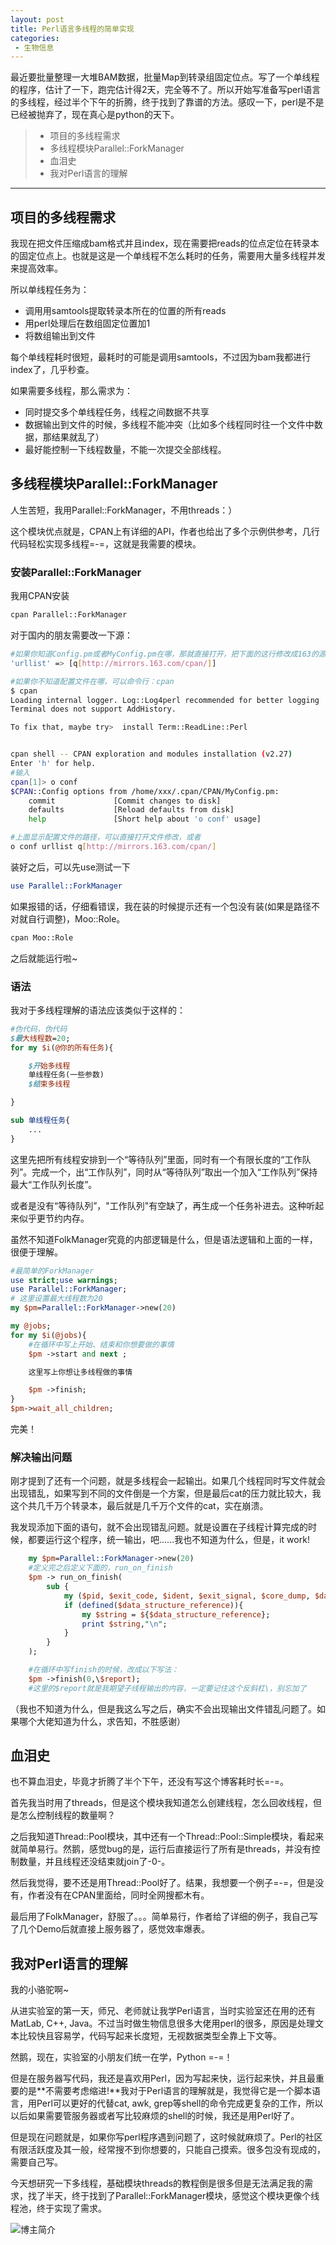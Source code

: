 ```yaml
---
layout: post
title: Perl语言多线程的简单实现
categories:
 - 生物信息
---
```


最近要批量整理一大堆BAM数据，批量Map到转录组固定位点。写了一个单线程的程序，估计了一下，跑完估计得2天，完全等不了。所以开始写准备写perl语言的多线程，经过半个下午的折腾，终于找到了靠谱的方法。感叹一下，perl是不是已经被抛弃了，现在真心是python的天下。
>* 项目的多线程需求
>* 多线程模块Parallel::ForkManager
>* 血泪史
>* 我对Perl语言的理解

***

## 项目的多线程需求

我现在把文件压缩成bam格式并且index，现在需要把reads的位点定位在转录本的固定位点上。也就是这是一个单线程不怎么耗时的任务，需要用大量多线程并发来提高效率。

所以单线程任务为：
* 调用用samtools提取转录本所在的位置的所有reads
* 用perl处理后在数组固定位置加1
* 将数组输出到文件

每个单线程耗时很短，最耗时的可能是调用samtools，不过因为bam我都进行index了，几乎秒查。

如果需要多线程，那么需求为：
* 同时提交多个单线程任务，线程之间数据不共享
* 数据输出到文件的时候，多线程不能冲突（比如多个线程同时往一个文件中数据，那结果就乱了）
* 最好能控制一下线程数量，不能一次提交全部线程。

## 多线程模块Parallel::ForkManager

人生苦短，我用Parallel::ForkManager，不用threads：）

这个模块优点就是，CPAN上有详细的API，作者也给出了多个示例供参考，几行代码轻松实现多线程=-=，这就是我需要的模块。

### 安装Parallel::ForkManager

我用CPAN安装

```bash
cpan Parallel::ForkManager
```

对于国内的朋友需要改一下源：

```bash
#如果你知道Config.pm或者MyConfig.pm在哪，那就直接打开，把下面的这行修改成163的源
'urllist' => [q[http://mirrors.163.com/cpan/]]

#如果你不知道配置文件在哪，可以命令行：cpan
$ cpan
Loading internal logger. Log::Log4perl recommended for better logging
Terminal does not support AddHistory.

To fix that, maybe try>  install Term::ReadLine::Perl


cpan shell -- CPAN exploration and modules installation (v2.27)
Enter 'h' for help.
#输入
cpan[1]> o conf
$CPAN::Config options from /home/xxx/.cpan/CPAN/MyConfig.pm:
    commit             [Commit changes to disk]
    defaults           [Reload defaults from disk]
    help               [Short help about 'o conf' usage]

#上面显示配置文件的路径，可以直接打开文件修改，或者
o conf urllist q[http://mirrors.163.com/cpan/]
```

装好之后，可以先use测试一下
```perl
use Parallel::ForkManager
```
如果报错的话，仔细看错误，我在装的时候提示还有一个包没有装(如果是路径不对就自行调整)，Moo::Role。

```bash
cpan Moo::Role
```
之后就能运行啦~

### 语法

我对于多线程理解的语法应该类似于这样的：

```perl
#伪代码，伪代码
$最大线程数=20;
for my $i(@你的所有任务){

    $开始多线程
    单线程任务(一些参数)
    $结束多线程

}

sub 单线程任务{
    ...
}

```

这里先把所有线程安排到一个“等待队列”里面，同时有一个有限长度的“工作队列”。完成一个，出“工作队列”，同时从“等待队列”取出一个加入“工作队列”保持最大“工作队列长度”。

或者是没有“等待队列”，"工作队列"有空缺了，再生成一个任务补进去。这种听起来似乎更节约内存。

虽然不知道FolkManager究竟的内部逻辑是什么，但是语法逻辑和上面的一样，很便于理解。

```perl
#最简单的ForkManager
use strict;use warnings;
use Parallel::ForkManager;
# 这里设置最大线程数为20
my $pm=Parallel::ForkManager->new(20)

my @jobs;
for my $i(@jobs){
    #在循环中写上开始、结束和你想要做的事情
    $pm ->start and next ;

    这里写上你想让多线程做的事情

    $pm ->finish;
}
$pm->wait_all_children;
```

完美！

### 解决输出问题

刚才提到了还有一个问题，就是多线程会一起输出。如果几个线程同时写文件就会出现错乱，如果写到不同的文件倒是一个方案，但是最后cat的压力就比较大，我这个共几千万个转录本，最后就是几千万个文件的cat，实在崩溃。

我发现添加下面的语句，就不会出现错乱问题。就是设置在子线程计算完成的时候，都要运行这个程序，统一输出，吧......我也不知道为什么，但是，it work!

```perl
    my $pm=Parallel::ForkManager->new(20)
    #定义完之后定义下面的，run_on_finish
    $pm -> run_on_finish(
        sub {
            my ($pid, $exit_code, $ident, $exit_signal, $core_dump, $data_structure_reference) = @_;
            if (defined($data_structure_reference)){
                my $string = ${$data_structure_reference};
                print $string,"\n";
            }
        }
    );

    #在循环中写finish的时候，改成以下写法：
    $pm ->finish(0,\$report);
    #这里的$report就是我期望子线程输出的内容，一定要记住这个反斜杠\，别忘加了
```

（我也不知道为什么，但是我这么写之后，确实不会出现输出文件错乱问题了。如果哪个大佬知道为什么，求告知，不胜感谢）

## 血泪史

也不算血泪史，毕竟才折腾了半个下午，还没有写这个博客耗时长=-=。

首先我当时用了threads，但是这个模块我知道怎么创建线程，怎么回收线程，但是怎么控制线程的数量啊？

之后我知道Thread::Pool模块，其中还有一个Thread::Pool::Simple模块，看起来就简单易行。然鹅，感觉bug的是，运行后直接运行了所有是threads，并没有控制数量，并且线程还没结束就join了-0-。

然后我觉得，要不还是用Thread::Pool好了。结果，我想要一个例子=-=，但是没有，作者没有在CPAN里面给，同时全网搜都木有。

最后用了FolkManager，舒服了。。。简单易行，作者给了详细的例子，我自己写了几个Demo后就直接上服务器了，感觉效率爆表。

## 我对Perl语言的理解

我的小骆驼啊~

从进实验室的第一天，师兄、老师就让我学Perl语言，当时实验室还在用的还有MatLab, C++, Java。不过当时做生物信息很多大佬用perl的很多，原因是处理文本比较快且容易学，代码写起来长度短，无视数据类型全靠上下文等。

然鹅，现在，实验室的小朋友们统一在学，Python =-=！

但是在服务器写代码，我还是喜欢用Perl，因为写起来快，运行起来快，并且最重要的是**不需要考虑缩进!**我对于Perl语言的理解就是，我觉得它是一个脚本语言，用Perl可以更好的代替cat, awk, grep等shell的命令完成更复杂的工作，所以以后如果需要管服务器或者写比较麻烦的shell的时候，我还是用Perl好了。

但是现在问题就是，如果你写perl程序遇到问题了，这时候就麻烦了。Perl的社区有限活跃度及其一般，经常搜不到你想要的，只能自己摸索。很多包没有现成的，需要自己写。

今天想研究一下多线程，基础模块threads的教程倒是很多但是无法满足我的需求，找了半天，终于找到了Parallel::ForkManager模块，感觉这个模块更像个线程池，终于实现了需求。

![博主简介](https://atlasbioinfo.github.io/images/logo.png)